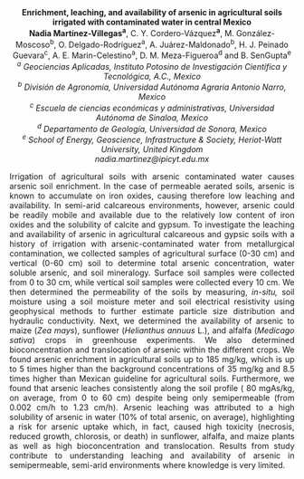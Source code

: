 <center><strong>Enrichment, leaching, and availability of arsenic in agricultural
soils irrigated with contaminated water in central Mexico</strong>

<center><strong>Nadia Martínez-Villegas<sup>a</sup></strong>, C. Y. Cordero-Vázquez<strong><sup>a</sup></strong>, M. González-Moscoso<sup>b</sup>, O. Delgado-Rodríguez<sup>a</sup>, A. Juárez-Maldonado<sup>b</sup>, H. J. Peinado Guevara<sup>c</sup>, A. E. Marin-Celestino<sup>a</sup>, D. M. Meza-Figueroa<sup>d</sup> and B. SenGupta<sup>e</sup>

<center><i><sup>a</sup> Geociencias Aplicadas, Instituto Potosino de Investigación
Científica y Tecnológica, A.C., Mexico</i>

<center><i><sup>b</sup> División de Agronomía, Universidad Autónoma Agraria Antonio Narro,
Mexico</i>

<center><i><sup>c</sup> Escuela de ciencias económicas y administrativas, Universidad
Autónoma de Sinaloa, Mexico</i>

<center><i><sup>d</sup> Departamento de Geología, Universidad de Sonora, Mexico</i>

<center><i><sup>e</sup> School of Energy, Geoscience, Infrastructure & Society, Heriot-Watt
University, United Kingdom</i>

<center><i>nadia.martinez@ipicyt.edu.mx</i>

<p style=text-align:justify>Irrigation of agricultural soils with arsenic
contaminated water causes arsenic soil enrichment. In the case of
permeable aerated soils, arsenic is known to accumulate on iron oxides,
causing therefore low leaching and availability. In semi-arid calcareous
environments, however, arsenic could be readily mobile and available due
to the relatively low content of iron oxides and the solubility of
calcite and gypsum. To investigate the leaching and availability of
arsenic in agricultural calcareous and gypsic soils with a history of
irrigation with arsenic-contaminated water from metallurgical
contamination, we collected samples of agricultural surface (0-30 cm)
and vertical (0-60 cm) soil to determine total arsenic concentration,
water soluble arsenic, and soil mineralogy. Surface soil samples were
collected from 0 to 30 cm, while vertical soil samples were collected
every 10 cm. We then determined the permeability of the soils by
measuring, <i>in-situ,</i> soil moisture using a soil moisture meter and soil
electrical resistivity using geophysical methods to further estimate
particle size distribution and hydraulic conductivity. Next, we
determined the availability of arsenic to maize (<i>Zea mays</i>), sunflower
(<i>Helianthus annuus</i> L.), and alfalfa (<i>Medicago sativa</i>) crops in
greenhouse experiments. We also determined bioconcentration and
translocation of arsenic within the different crops. We found arsenic
enrichment in agricultural soils up to 185 mg/kg, which is up to 5 times
higher than the background concentrations of 35 mg/kg and 8.5 times
higher than Mexican guideline for agricultural soils. Furthermore, we
found that arsenic leaches consistently along the soil profile ( 80
mgAs/kg, on average, from 0 to 60 cm) despite being only semipermeable
(from 0.002 cm/h to 1.23 cm/h). Arsenic leaching was attributed to a
high solubility of arsenic in water (10% of total arsenic, on average),
highlighting a risk for arsenic uptake which, in fact, caused high
toxicity (necrosis, reduced growth, chlorosis, or death) in sunflower,
alfalfa, and maize plants as well as high bioconcentration and
translocation. Results from study contribute to understanding leaching
and availability of arsenic in semipermeable, semi-arid environments
where knowledge is very limited.


